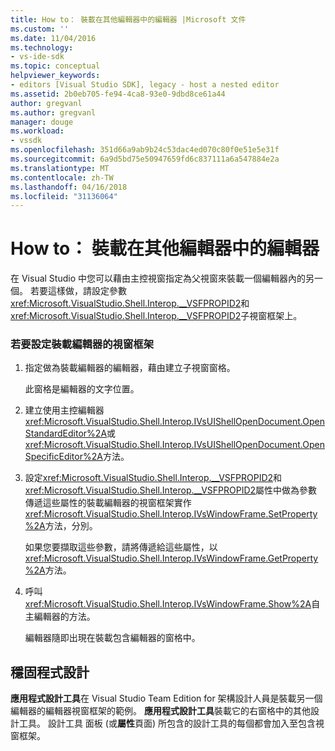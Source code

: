 ```yaml
---
title: How to： 裝載在其他編輯器中的編輯器 |Microsoft 文件
ms.custom: ''
ms.date: 11/04/2016
ms.technology:
- vs-ide-sdk
ms.topic: conceptual
helpviewer_keywords:
- editors [Visual Studio SDK], legacy - host a nested editor
ms.assetid: 2b0eb705-fe94-4ca8-93e0-9dbd8ce61a44
author: gregvanl
ms.author: gregvanl
manager: douge
ms.workload:
- vssdk
ms.openlocfilehash: 351d66a9ab9b24c53dac4ed070c80f0e51e5e31f
ms.sourcegitcommit: 6a9d5bd75e50947659fd6c837111a6a547884e2a
ms.translationtype: MT
ms.contentlocale: zh-TW
ms.lasthandoff: 04/16/2018
ms.locfileid: "31136064"
---
```

# <a name="how-to-host-an-editor-in-another-editor"></a>How to： 裝載在其他編輯器中的編輯器
在 Visual Studio 中您可以藉由主控視窗指定為父視窗來裝載一個編輯器內的另一個。 若要這樣做，請設定參數<xref:Microsoft.VisualStudio.Shell.Interop.__VSFPROPID2>和<xref:Microsoft.VisualStudio.Shell.Interop.__VSFPROPID2>子視窗框架上。  
  
### <a name="to-set-up-the-window-frame-to-host-an-editor"></a>若要設定裝載編輯器的視窗框架  
  
1.  指定做為裝載編輯器的編輯器，藉由建立子視窗窗格。  
  
     此窗格是編輯器的文字位置。  
  
2.  建立使用主控編輯器<xref:Microsoft.VisualStudio.Shell.Interop.IVsUIShellOpenDocument.OpenStandardEditor%2A>或<xref:Microsoft.VisualStudio.Shell.Interop.IVsUIShellOpenDocument.OpenSpecificEditor%2A>方法。  
  
3.  設定<xref:Microsoft.VisualStudio.Shell.Interop.__VSFPROPID2>和<xref:Microsoft.VisualStudio.Shell.Interop.__VSFPROPID2>屬性中做為參數傳遞這些屬性的裝載編輯器的視窗框架實作<xref:Microsoft.VisualStudio.Shell.Interop.IVsWindowFrame.SetProperty%2A>方法，分別。  
  
     如果您要擷取這些參數，請將傳遞給這些屬性，以<xref:Microsoft.VisualStudio.Shell.Interop.IVsWindowFrame.GetProperty%2A>方法。  
  
4.  呼叫<xref:Microsoft.VisualStudio.Shell.Interop.IVsWindowFrame.Show%2A>自主編輯器的方法。  
  
     編輯器隨即出現在裝載包含編輯器的窗格中。  
  
## <a name="robust-programming"></a>穩固程式設計  
 **應用程式設計工具**在 Visual Studio Team Edition for 架構設計人員是裝載另一個編輯器的編輯器視窗框架的範例。 **應用程式設計工具**裝載它的右窗格中的其他設計工具。 設計工具 面板 (或**屬性**頁面) 所包含的設計工具的每個都會加入至包含視窗框架。